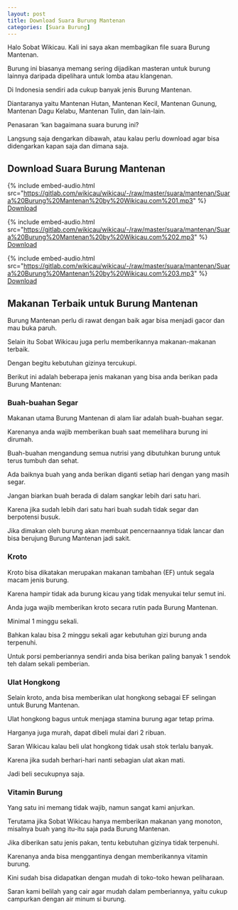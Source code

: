 ```yaml
---
layout: post
title: Download Suara Burung Mantenan
categories: [Suara Burung]
---
```


Halo Sobat Wikicau. Kali ini saya akan membagikan file suara Burung Mantenan.

Burung ini biasanya memang sering dijadikan masteran untuk burung lainnya daripada dipelihara untuk lomba atau klangenan.

Di Indonesia sendiri ada cukup banyak jenis Burung Mantenan.

Diantaranya yaitu Mantenan Hutan, Mantenan Kecil, Mantenan Gunung, Mantenan Dagu Kelabu, Mantenan Tulin, dan lain-lain.

Penasaran ‘kan bagaimana suara burung ini?

Langsung saja dengarkan dibawah, atau kalau perlu download agar bisa didengarkan kapan saja dan dimana saja.

## Download Suara Burung Mantenan

{% include embed-audio.html src="https://gitlab.com/wikicau/wikicau/-/raw/master/suara/mantenan/Suara%20Burung%20Mantenan%20by%20Wikicau.com%201.mp3" %}
[Download](https://bit.ly/2Z7g36I)

{% include embed-audio.html src="https://gitlab.com/wikicau/wikicau/-/raw/master/suara/mantenan/Suara%20Burung%20Mantenan%20by%20Wikicau.com%202.mp3" %}
[Download](https://bit.ly/2ZdMmjy)

{% include embed-audio.html src="https://gitlab.com/wikicau/wikicau/-/raw/master/suara/mantenan/Suara%20Burung%20Mantenan%20by%20Wikicau.com%203.mp3" %}
[Download](https://bit.ly/2Zjpf7a)

## Makanan Terbaik untuk Burung Mantenan

Burung Mantenan perlu di rawat dengan baik agar bisa menjadi gacor dan mau buka paruh.

Selain itu Sobat Wikicau juga perlu memberikannya makanan-makanan terbaik.

Dengan begitu kebutuhan gizinya tercukupi.

Berikut ini adalah beberapa jenis makanan yang bisa anda berikan pada Burung Mantenan:

### Buah-buahan Segar

Makanan utama Burung Mantenan di alam liar adalah buah-buahan segar.

Karenanya anda wajib memberikan buah saat memelihara burung ini dirumah.

Buah-buahan mengandung semua nutrisi yang dibutuhkan burung untuk terus tumbuh dan sehat.

Ada baiknya buah yang anda berikan diganti setiap hari dengan yang masih segar.

Jangan biarkan buah berada di dalam sangkar lebih dari satu hari.

Karena jika sudah lebih dari satu hari buah sudah tidak segar dan berpotensi busuk.

Jika dimakan oleh burung akan membuat pencernaannya tidak lancar dan bisa berujung Burung Mantenan jadi sakit.

### Kroto

Kroto bisa dikatakan merupakan makanan tambahan (EF) untuk segala macam jenis burung.

Karena hampir tidak ada burung kicau yang tidak menyukai telur semut ini.

Anda juga wajib memberikan kroto secara rutin pada Burung Mantenan.

Minimal 1 minggu sekali.

Bahkan kalau bisa 2 minggu sekali agar kebutuhan gizi burung anda terpenuhi.

Untuk porsi pemberiannya sendiri anda bisa berikan paling banyak 1 sendok teh dalam sekali pemberian.

### Ulat Hongkong

Selain kroto, anda bisa memberikan ulat hongkong sebagai EF selingan untuk Burung Mantenan.

Ulat hongkong bagus untuk menjaga stamina burung agar tetap prima.

Harganya juga murah, dapat dibeli mulai dari 2 ribuan.

Saran Wikicau kalau beli ulat hongkong tidak usah stok terlalu banyak.

Karena jika sudah berhari-hari nanti sebagian ulat akan mati.

Jadi beli secukupnya saja.

### Vitamin Burung

Yang satu ini memang tidak wajib, namun sangat kami anjurkan.

Terutama jika Sobat Wikicau hanya memberikan makanan yang monoton, misalnya buah yang itu-itu saja pada Burung Mantenan.

Jika diberikan satu jenis pakan, tentu kebutuhan gizinya tidak terpenuhi.

Karenanya anda bisa menggantinya dengan memberikannya vitamin burung.

Kini sudah bisa didapatkan dengan mudah di toko-toko hewan peliharaan.

Saran kami belilah yang cair agar mudah dalam pemberiannya, yaitu cukup campurkan dengan air minum si burung.


